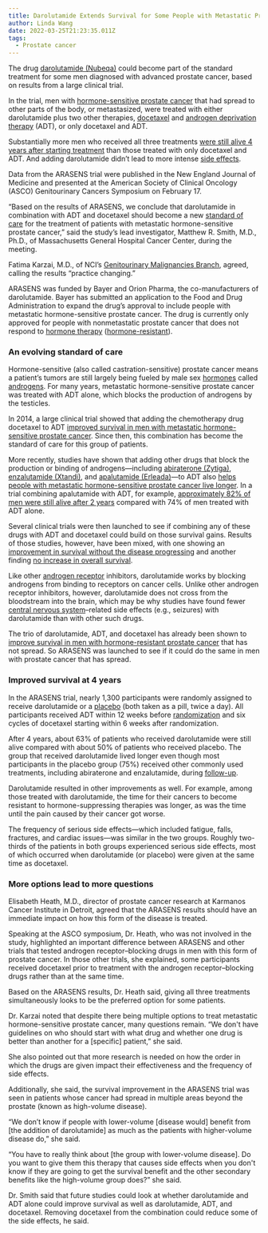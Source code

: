 ```yaml
---
title: Darolutamide Extends Survival for Some People with Metastatic Prostate Cancer
author: Linda Wang
date: 2022-03-25T21:23:35.011Z
tags:
  - Prostate cancer
---
```

<!--StartFragment-->

The drug [darolutamide (Nubeqa)](https://www.cancer.gov/about-cancer/treatment/drugs/darolutamide) could become part of the standard treatment for some men diagnosed with advanced prostate cancer, based on results from a large clinical trial.

In the trial, men with [hormone-sensitive prostate cancer](https://www.cancer.gov/Common/PopUps/popDefinition.aspx?id=CDR0000804593&version=Patient&language=en) that had spread to other parts of the body, or metastasized, were treated with either darolutamide plus two other therapies, [docetaxel](https://www.cancer.gov/Common/PopUps/popDefinition.aspx?id=CDR0000045382&version=Patient&language=en) and [androgen deprivation therapy](https://www.cancer.gov/Common/PopUps/popDefinition.aspx?id=CDR0000559086&version=Patient&language=en) (ADT), or only docetaxel and ADT.

Substantially more men who received all three treatments [were still alive 4 years after starting treatment](https://pubmed.ncbi.nlm.nih.gov/35179323/) than those treated with only docetaxel and ADT. And adding darolutamide didn’t lead to more intense [side effects](https://www.cancer.gov/Common/PopUps/popDefinition.aspx?id=CDR0000046580&version=Patient&language=en).

Data from the ARASENS trial were published in the New England Journal of Medicine and presented at the American Society of Clinical Oncology (ASCO) Genitourinary Cancers Symposium on February 17. 

“Based on the results of ARASENS, we conclude that darolutamide in combination with ADT and docetaxel should become a new [standard of care](https://www.cancer.gov/Common/PopUps/popDefinition.aspx?id=CDR0000346525&version=Patient&language=en) for the treatment of patients with metastatic hormone-sensitive prostate cancer,” said the study’s lead investigator, Matthew R. Smith, M.D., Ph.D., of Massachusetts General Hospital Cancer Center, during the meeting. 

Fatima Karzai, M.D., of NCI’s [Genitourinary Malignancies Branch](https://ccr.cancer.gov/genitourinary-malignancies-branch), agreed, calling the results “practice changing.” 

ARASENS was funded by Bayer and Orion Pharma, the co-manufacturers of darolutamide. Bayer has submitted an application to the Food and Drug Administration to expand the drug’s approval to include people with metastatic hormone-sensitive prostate cancer. The drug is currently only approved for people with nonmetastatic prostate cancer that does not respond to [hormone therapy](https://www.cancer.gov/Common/PopUps/popDefinition.aspx?id=CDR0000045110&version=Patient&language=en) ([hormone-resistant](https://www.cancer.gov/Common/PopUps/popDefinition.aspx?id=CDR0000686083&version=Patient&language=en)).

### An evolving standard of care

Hormone-sensitive (also called castration-sensitive) prostate cancer means a patient’s tumors are still largely being fueled by male sex [hormones](https://www.cancer.gov/Common/PopUps/popDefinition.aspx?id=CDR0000045713&version=Patient&language=en) called [androgens](https://www.cancer.gov/Common/PopUps/popDefinition.aspx?id=CDR0000045592&version=Patient&language=en). For many years, metastatic hormone-sensitive prostate cancer was treated with ADT alone, which blocks the production of androgens by the testicles. 

In 2014, a large clinical trial showed that adding the chemotherapy drug docetaxel to ADT [improved survival in men with metastatic hormone-sensitive prostate cancer](https://www.cancer.gov/types/prostate/research/chemohormonal-treatment-extends-survival). Since then, this combination has become the standard of care for this group of patients. 

More recently, studies have shown that adding other drugs that block the production or binding of androgens—including [abiraterone (Zytiga)](https://www.cancer.gov/about-cancer/treatment/drugs/abirateroneacetate), [enzalutamide (Xtandi)](https://www.cancer.gov/about-cancer/treatment/drugs/enzalutamide), and [apalutamide (Erleada)](https://www.cancer.gov/about-cancer/treatment/drugs/apalutamide)—to ADT also [helps people with metastatic hormone-sensitive prostate cancer live longer](https://www.cancer.gov/news-events/cancer-currents-blog/2019/enzalutamide-apalutamide-metastatic-prostate-cancer). In a trial combining apalutamide with ADT, for example, [approximately 82% of men were still alive after 2 years](https://pubmed.ncbi.nlm.nih.gov/31150574/) compared with 74% of men treated with ADT alone.

Several clinical trials were then launched to see if combining any of these drugs with ADT and docetaxel could build on those survival gains. Results of those studies, however, have been mixed, with one showing an [improvement in survival without the disease progressing](https://ascopubs.org/doi/abs/10.1200/JCO.2021.39.15_suppl.5000) and another finding [no increase in overall survival](https://pubmed.ncbi.nlm.nih.gov/31157964/).

Like other [androgen receptor](https://www.cancer.gov/Common/PopUps/popDefinition.aspx?id=CDR0000757143&version=Patient&language=en) inhibitors, darolutamide works by blocking androgens from binding to receptors on cancer cells. Unlike other androgen receptor inhibitors, however, darolutamide does not cross from the bloodstream into the brain, which may be why studies have found fewer [central nervous system](https://www.cancer.gov/Common/PopUps/popDefinition.aspx?id=CDR0000046481&version=Patient&language=en)–related side effects (e.g., seizures) with darolutamide than with other such drugs.  

The trio of darolutamide, ADT, and docetaxel has already been shown to [improve survival in men with hormone-resistant prostate cancer](https://pubmed.ncbi.nlm.nih.gov/31157964/) that has not spread. So ARASENS was launched to see if it could do the same in men with prostate cancer that has spread. 

### Improved survival at 4 years

In the ARASENS trial, nearly 1,300 participants were randomly assigned to receive darolutamide or a [placebo](https://www.cancer.gov/Common/PopUps/popDefinition.aspx?id=CDR0000046688&version=Patient&language=en) (both taken as a pill, twice a day). All participants received ADT within 12 weeks before [randomization](https://www.cancer.gov/Common/PopUps/popDefinition.aspx?id=CDR0000322881&version=Patient&language=en) and six cycles of docetaxel starting within 6 weeks after randomization. 

After 4 years, about 63% of patients who received darolutamide were still alive compared with about 50% of patients who received placebo. The group that received darolutamide lived longer even though most participants in the placebo group (75%) received other commonly used treatments, including abiraterone and enzalutamide, during [follow-up](https://www.cancer.gov/Common/PopUps/popDefinition.aspx?id=CDR0000044671&version=Patient&language=en). 

Darolutamide resulted in other improvements as well. For example, among those treated with darolutamide, the time for their cancers to become resistant to hormone-suppressing therapies was longer, as was the time until the pain caused by their cancer got worse.  

The frequency of serious side effects—which included fatigue, falls, fractures, and cardiac issues—was similar in the two groups. Roughly two-thirds of the patients in both groups experienced serious side effects, most of which occurred when darolutamide (or placebo) were given at the same time as docetaxel. 

### More options lead to more questions

Elisabeth Heath, M.D., director of prostate cancer research at Karmanos Cancer Institute in Detroit, agreed that the ARASENS results should have an immediate impact on how this form of the disease is treated.

Speaking at the ASCO symposium, Dr. Heath, who was not involved in the study, highlighted an important difference between ARASENS and other trials that tested androgen receptor–blocking drugs in men with this form of prostate cancer. In those other trials, she explained, some participants received docetaxel prior to treatment with the androgen receptor–blocking drugs rather than at the same time. 

Based on the ARASENS results, Dr. Heath said, giving all three treatments simultaneously looks to be the preferred option for some patients.

Dr. Karzai noted that despite there being multiple options to treat metastatic hormone-sensitive prostate cancer, many questions remain. “We don't have guidelines on who should start with what drug and whether one drug is better than another for a \[specific] patient,” she said. 

She also pointed out that more research is needed on how the order in which the drugs are given impact their effectiveness and the frequency of side effects. 

Additionally, she said, the survival improvement in the ARASENS trial was seen in patients whose cancer had spread in multiple areas beyond the prostate (known as high-volume disease).

“We don’t know if people with lower-volume \[disease would] benefit from \[the addition of darolutamide] as much as the patients with higher-volume disease do,” she said. 

“You have to really think about \[the group with lower-volume disease]. Do you want to give them this therapy that causes side effects when you don't know if they are going to get the survival benefit and the other secondary benefits like the high-volume group does?” she said.

Dr. Smith said that future studies could look at whether darolutamide and ADT alone could improve survival as well as darolutamide, ADT, and docetaxel. Removing docetaxel from the combination could reduce some of the side effects, he said. 



<!--EndFragment-->